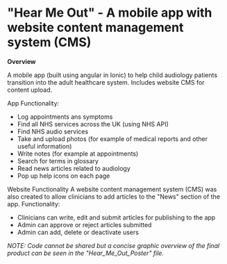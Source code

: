 # "Hear Me Out" - A mobile app with website content management system (CMS)

**Overview**

A mobile app (built using angular in Ionic) to help child audiology patients transition into the adult healthcare system. Includes website CMS for content upload. 

App Functionality:
* Log appointments ans symptoms
* Find all NHS services across the UK (using NHS API)
* Find NHS audio services
* Take and upload photos (for example of medical reports and other useful information)
* Write notes (for example at appointments)
* Search for terms in glossary
* Read news articles related to audiology
* Pop up help icons on each page

Website Functionality
A website content management system (CMS) was also created to allow clinicians to add articles to the "News" section of the app. Functionality:
* Clinicians can write, edit and submit articles for publishing to the app
* Admin can approve or reject articles submitted
* Admin can add, delete or deactivate users

*NOTE: Code cannot be shared but a concise graphic overview of the final product can be seen in the "Hear_Me_Out_Poster" file.*
